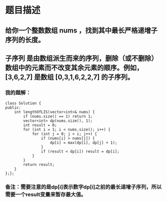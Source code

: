 # 题目描述
## 给你一个整数数组 nums ，找到其中最长严格递增子序列的长度。
## 子序列 是由数组派生而来的序列，删除（或不删除）数组中的元素而不改变其余元素的顺序。例如，[3,6,2,7] 是数组 [0,3,1,6,2,2,7] 的子序列。
### 我的题解：
```
class Solution {
public:
    int lengthOfLIS(vector<int>& nums) {
        if (nums.size() == 1) return 1;
        vector<int> dp(nums.size(), 1);
        int result = 0;
        for (int i = 1; i < nums.size(); i++) {
            for (int j = 0; j < i; j++) {
                if (nums[i] > nums[j]) {
                    dp[i] = max(dp[i], dp[j] + 1);
                }
                if (result < dp[i]) result = dp[i];
            }
        }
        return result;
    }
};};
```
### **备注**：需要注意的是dp[i]表示数字dp[i]之前的最长递增子序列，所以需要一个result变量来暂存最大值。
